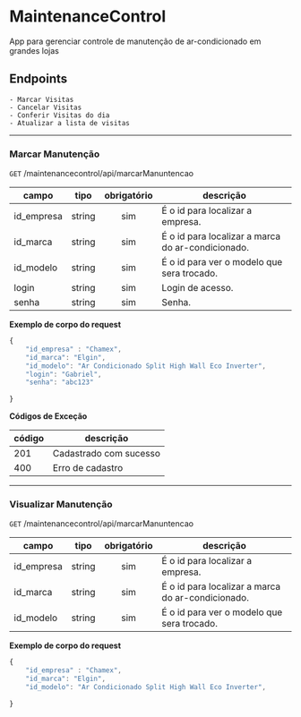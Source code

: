 # MaintenanceControl

App para gerenciar controle de manutenção de ar-condicionado em grandes lojas

## Endpoints
    - Marcar Visitas
    - Cancelar Visitas
    - Conferir Visitas do dia
    - Atualizar a lista de visitas

---

### Marcar Manutenção
`GET` /maintenancecontrol/api/marcarManuntencao

| campo | tipo | obrigatório | descrição
|-------|------|:-------------:|--
| id_empresa | string | sim | É o id para localizar a empresa.
| id_marca | string | sim | É o id para localizar a marca do ar-condicionado.
| id_modelo | string | sim | É o id para ver o modelo que sera trocado.
| login | string | sim | Login de acesso.
| senha | string | sim | Senha.


**Exemplo de corpo do request**

```js
{
    "id_empresa" : "Chamex",
    "id_marca": "Elgin",
    "id_modelo": "Ar Condicionado Split High Wall Eco Inverter",
    "login": "Gabriel",
    "senha": "abc123"
    
}
```

**Códigos de Exceção**

| código | descrição 
|-|-
| 201 | Cadastrado com sucesso
| 400 | Erro de cadastro

---

### Visualizar Manutenção
`GET` /maintenancecontrol/api/marcarManuntencao

| campo | tipo | obrigatório | descrição
|-------|------|:-------------:|--
| id_empresa | string | sim | É o id para localizar a empresa.
| id_marca | string | sim | É o id para localizar a marca do ar-condicionado.
| id_modelo | string | sim | É o id para ver o modelo que sera trocado.

**Exemplo de corpo do request**

```js
{
    "id_empresa" : "Chamex",
    "id_marca": "Elgin",
    "id_modelo": "Ar Condicionado Split High Wall Eco Inverter",
    
}
```
